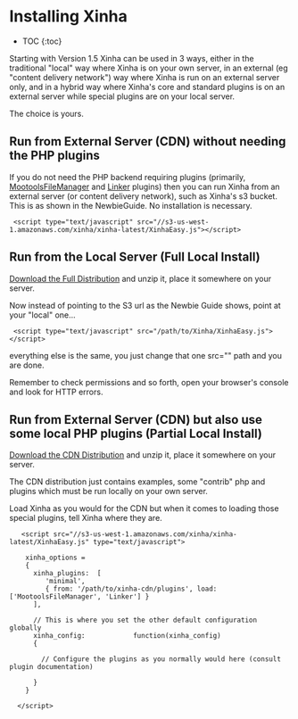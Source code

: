# Installing Xinha

* TOC
{:toc}


Starting with Version 1.5 Xinha can be used in 3 ways, either in the traditional "local" way where Xinha is on your own server, in an external (eg "content delivery network") way where Xinha is run on an external server only, and in a hybrid way where Xinha's core and standard plugins is on an external server while special plugins are on your local server.

The choice is yours.

## Run from External Server (CDN) without needing the PHP plugins

If you do not need the PHP backend requiring plugins (primarily, [MootoolsFileManager](Documentation/Plugins/MootoolsFileManager.html) and [Linker](Documentation/Plugins/Linker.html) plugins) then you can run Xinha from an external server (or content delivery network), such as Xinha's s3 bucket.  This is as shown in the NewbieGuide.  No installation is necessary.

```
 <script type="text/javascript" src="//s3-us-west-1.amazonaws.com/xinha/xinha-latest/XinhaEasy.js"></script>
```

## Run from the Local Server (Full Local Install)

[Download the Full Distribution](DownloadXinha.html) and unzip it, place it somewhere on your server.

Now instead of pointing to the S3 url as the Newbie Guide shows, point at your "local" one...

```
 <script type="text/javascript" src="/path/to/Xinha/XinhaEasy.js"></script>
```

everything else is the same, you just change that one src="" path and you are done.

Remember to check permissions and so forth, open your browser's console and look for HTTP errors.


## Run from External Server (CDN) but also use some local PHP plugins (Partial Local Install)

[Download the CDN Distribution](DownloadXinha.html) and unzip it, place it somewhere on your server.

The CDN distribution just contains examples, some "contrib" php and plugins which must be run locally on your own server.

Load Xinha as you would for the CDN but when it comes to loading those special plugins, tell Xinha where they are.

```
   <script src="//s3-us-west-1.amazonaws.com/xinha/xinha-latest/XinhaEasy.js" type="text/javascript">
    
    xinha_options = 
    {
      xinha_plugins:  [ 
         'minimal', 
         { from: '/path/to/xinha-cdn/plugins', load: ['MootoolsFileManager', 'Linker'] }
      ],
      
      // This is where you set the other default configuration globally
      xinha_config:            function(xinha_config) 
      {
        
        // Configure the plugins as you normally would here (consult plugin documentation)
        
      }
    }

  </script>
```




